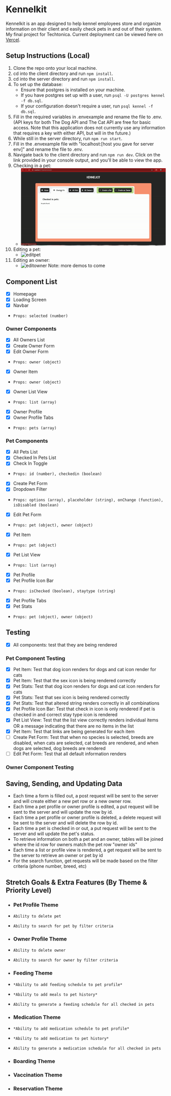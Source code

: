 # Kennelkit

Kennelkit is an app designed to help kennel employees store and organize information on their client and easily check pets in and out of their system. My final project for Techtonica. Current deployment can be viewed here on [Vercel](https://kennelkit.vercel.app/).

## Setup Instructions (Local)

1. Clone the repo onto your local machine.
2. cd into the client directory and run `npm install`.
3. cd into the server directory and run `npm install`.
4. To set up the database:
   - Ensure that postgres is installed on your machine.
   - If you have postgres set up with a user, run `psql -U postgres kennel -f db.sql`.
   - If your configuration doesn't require a user, run `psql kennel -f db.sql`.
5. Fill in the required variables in .envexample and rename the file to .env. (API keys for both The Dog API and The Cat API are free for basic access. Note that this application does not currently use any information that requires a key with either API, but will in the future.)
6. While still in the server directory, run `npm run start`.
7. Fill in the .envexample file with "localhost:[host you gave for server env]" and rename the file to .env.
8. Navigate back to the client directory and run `npm run dev`. Click on the link provided in your console output, and you'll be able to view the app.
9. Checking in a pet:
      - ![checkin](assets/checkinpet.gif)
11. Editing a pet:
    - ![editpet]()
12. Editing an owner:
    - ![editowner]()
Note: more demos to come

## Component List

- [x] Homepage
- [x] Loading Screen
- [x] Navbar
-     Props: selected (number)

### Owner Components

- [x] All Owners List
- [x] Create Owner Form
- [x] Edit Owner Form
-     Props: owner (object)
- [x] Owner Item
-     Props: owner (object)
- [x] Owner List View
-     Props: list (array)
- [x] Owner Profile
- [x] Owner Profile Tabs
-     Props: pets (array)

### Pet Components

- [x] All Pets List
- [x] Checked In Pets List
- [x] Check In Toggle
-     Props: id (number), checkedin (boolean)
- [x] Create Pet Form
- [x] Dropdown Filter
-     Props: options (array), placeholder (string), onChange (function), isDisabled (boolean)
- [x] Edit Pet Form
-     Props: pet (object), owner (object)
- [x] Pet Item
-     Props: pet (object)
- [x] Pet List View
-     Props: list (array)
- [x] Pet Profile
- [x] Pet Profile Icon Bar
-     Props: isChecked (boolean), staytype (string)
- [x] Pet Profile Tabs
- [x] Pet Stats
-     Props: pet (object), owner (object)

## Testing

- [x] All components: test that they are being rendered

### Pet Component Testing

- [x] Pet Item: Test that dog icon renders for dogs and cat icon render for cats
- [x] Pet Item: Test that the sex icon is being rendered correctly
- [x] Pet Stats: Test that dog icon renders for dogs and cat icon renders for cats
- [x] Pet Stats: Test that sex icon is being rendered correctly
- [x] Pet Stats: Test that altered string renders correctly in all combinations
- [x] Pet Profile Icon Bar: Test that check in icon is only rendered if pet is checked in and correct stay type icon is rendered
- [x] Pet List View: Test that the list view correctly renders individual items OR a message indicating that there are no items in the list
- [x] Pet Item: Test that links are being generated for each item
- [ ] Create Pet Form: Test that when no species is selected, breeds are disabled, when cats are selected, cat breeds are rendered, and when dogs are selected, dog breeds are rendered
- [ ] Edit Pet Form: Test that all default information renders

### Owner Component Testing

## Saving, Sending, and Updating Data

- Each time a form is filled out, a post request will be sent to the server and will create either a new pet row or a new owner row.
- Each time a pet profile or owner profile is edited, a put request will be sent to the server and will update the row by id.
- Each time a pet profile or owner profile is deleted, a delete request will be sent to the server and will delete the row by id.
- Each time a pet is checked in or out, a put request will be sent to the server and will update the pet's status.
- To retrieve information on both a pet and an owner, tables will be joined where the id row for owners match the pet row "owner ids"
- Each time a list or profile view is rendered, a get request will be sent to the server to retrieve an owner or pet by id
- For the search function, get requests will be made based on the filter criteria (phone number, breed, etc)

## Stretch Goals & Extra Features (By Theme & Priority Level)

- ### Pet Profile Theme
-     Ability to delete pet
-     Ability to search for pet by filter criteria
- ### Owner Profile Theme
-     Ability to delete owner
-     Ability to search for owner by filter criteria
- ### Feeding Theme
-     *Ability to add feeding schedule to pet profile*
-     *Ability to add meals to pet history*
-     Ability to generate a feeding schedule for all checked in pets
- ### Medication Theme
-     *Ability to add medication schedule to pet profile*
-     *Ability to add medication to pet history*
-     Ability to generate a medication schedule for all checked in pets
- ### Boarding Theme
- ### Vaccination Theme
- ### Reservation Theme
